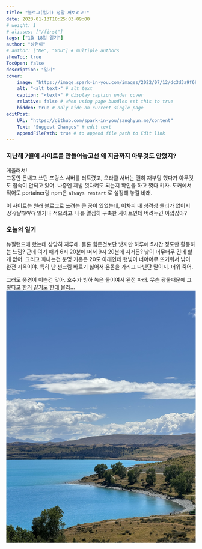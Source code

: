 ```yaml
---
title: "블로그(일기) 정말 써보려고!"
date: 2023-01-13T10:25:03+09:00
# weight: 1
# aliases: ["/first"]
tags: ["1월 18일 일기"]
author: "상현이"
# author: ["Me", "You"] # multiple authors
showToc: true
TocOpen: false
description: "일기"
cover:
    image: "https://image.spark-in-you.com/images/2022/07/12/dc3d3a9f68fe3fb408a01dd6e38a250e.jpg" # image path/url
    alt: "<alt text>" # alt text
    caption: "<text>" # display caption under cover
    relative: false # when using page bundles set this to true
    hidden: true # only hide on current single page
editPost:
    URL: "https://github.com/spark-in-you/sanghyun.me/content"
    Text: "Suggest Changes" # edit text
    appendFilePath: true # to append file path to Edit link
---
```

### 지난해 7월에 사이트를 만들어놓고선 왜 지금까지 아무것도 안했지?  
게을러서!  
그동안 돈내고 쓰던 프랑스 서버를 터트렸고, 오라클 서버는 괜히 재부팅 했다가 아무것도 접속이 안되고 있어. 나중엔 제발 껏다켜도 되는지 확인을 하고 껏다 키자. 도커에서 적어도 portainer랑 npm은 `always restart` 로 설정해 놓길 바래.  

이 사이트는 원래 블로그로 쓰려는 큰 꿈이 있었는데, 어차피 내 성격상 쓸리가 없어서 *생각날때마다* 일기나 적으려고. 나름 열심히 구축한 사이트인데 버려두긴 아깝잖아?  

### 오늘의 일기  
뉴질랜드에 왔는데 상당히 지루해. 물론 힘든것보단 낫지만 하루에 5시간 정도만 활동하는 느낌? 근데 여기 해가 6시 20분에 떠서 9시 20분에 지거든? 낮이 너무너무 긴데 할게 없어. 그리고 화나는건 분명 기온은 20도 아래인데 햇빛이 너어어무 뜨거워서 밖이 완전 지옥이야. 특히 난 썬크림 바르기 싫어서 온몸을 가리고 다닌단 말이지. 더워 죽어.  

그래도 풍경이 이쁜건 맞아. 호수가 빙하 녹은 물이여서 완전 파래. 무슨 광물때문에 그렇다고 한거 같기도 한데 몰라...  
![파랑파랑한 호수](/static/blue%20lake.jpeg)